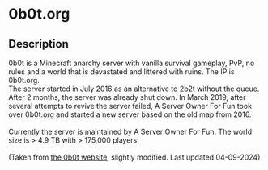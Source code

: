 # 0b0t.org
## Description
0b0t is a Minecraft anarchy server with vanilla survival gameplay, PvP, no rules and a world that is devastated and littered with ruins. The IP is 0b0t.org.\
The server started in July 2016 as an alternative to 2b2t without the queue. After 2 months, the server was already shut down. In March 2019, after several attempts to revive the server failed, A Server Owner For Fun took over 0b0t.org and started a new server based on the old map from 2016.\
\
Currently the server is maintained by A Server Owner For Fun. The world size is > 4.9 TB with > 175,000 players.\
\
(Taken from [the 0b0t website](https://0b0t.org "the 0b0t website"), slightly modified. Last updated 04-09-2024)